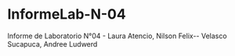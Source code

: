 ﻿# InformeLab-N-04
Informe de Laboratorio N°04 - Laura Atencio, Nilson Felix--
                              Velasco Sucapuca, Andree Ludwerd
